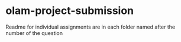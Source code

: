 # olam-project-submission
 Readme for individual assignments are in each folder named after the number of the question